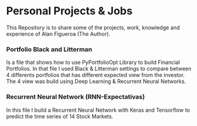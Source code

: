 # Personal Projects & Jobs
This Repository is to share some of the projects, work, knowledge and experience of Alan Figueroa (The Author). 

### Portfolio Black and Litterman
Is a file that shows how to use PyPortfolioOpt Library to build Financial Portfolios. In that file I used Black & Litterman settings to compare between 4 differents portfolios that has different expected view from the investor. The 4 view was build using Deep Learning & Recurrent Neural Networks.


### Recurrent Neural Network (RNN-Expectativas)
In this file I build a Recurrent Neural Network with Keras and Tensorflow to predict the time series of 14 Stock Markets. 
